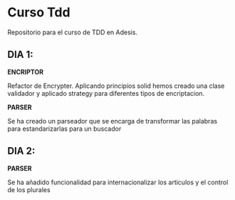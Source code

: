 Curso Tdd
========

Repositorio para el curso de TDD en Adesis.

DIA 1:
-----
**ENCRIPTOR**

Refactor de Encrypter. Aplicando principios solid hemos creado una clase validador y aplicado strategy para diferentes tipos de encriptacion.

**PARSER**

Se ha creado un parseador que se encarga de transformar las palabras para estandarizarlas para un buscador

DIA 2:
-----
**PARSER**

Se ha añadido funcionalidad para internacionalizar los articulos y el control de los plurales